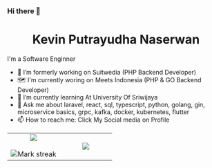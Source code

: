 ### Hi there 👋


<h1 align="center">Kevin Putrayudha Naserwan</h2>

<p>
I'm a Software Enginner
</p> 

<!--- stats & Trophy (start) -->
<p align="center">

- 🔭 I’m formerly working on Suitwedia (PHP Backend Developer)
- 🗺️ I'm currently woring on Meets Indonesia (PHP & GO Backend Developer)
- 🌱 I’m currently learning At University Of Sriwijaya
- 💬 Ask me about laravel, react, sql, typescript, python, golang, gin, microservice basics, grpc, kafka, docker, kubernetes, flutter
- 📫 How to reach me: Click My Social media on Profile

<table align="center">
<tr border="none">
<td width="50%" align="center">
  
  <img  align="center"  src="https://github-readme-stats.vercel.app/api?username=KevinNaserwan&theme=radical&show_icons=true&count_private=true" />
  <br></br>
  <img  title="🔥 Get streak stats for your profile at git.io/streak-stats" alt="Mark streak" src="https://github-readme-streak-stats.herokuapp.com/?user=KevinNaserwan&theme=radical&hide_border=false" /> 
</td>

<td width="50%" align="center">

  <img  align="center"  src="https://github-readme-stats.anuraghazra1.vercel.app/api/top-langs/?username=KevinNaserwan&theme=radical&exclude_repo=dotfiles,si-biji&hide=javascript,ejs,blade,html,pug,css,scss&hide_border=false&no-bg=true&no-frame=true&langs_count=9"/>
  
  </td>
</tr>
</table>
